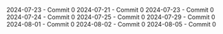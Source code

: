2024-07-23 - Commit 0
2024-07-21 - Commit 0
2024-07-23 - Commit 0
2024-07-24 - Commit 0
2024-07-25 - Commit 0
2024-07-29 - Commit 0
2024-08-01 - Commit 0
2024-08-02 - Commit 0
2024-08-05 - Commit 0
